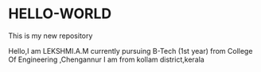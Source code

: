# HELLO-WORLD
This is my new repository

Hello,I am LEKSHMI.A.M
currently pursuing B-Tech (1st year) from College Of Engineering ,Chengannur
I am from kollam district,kerala

